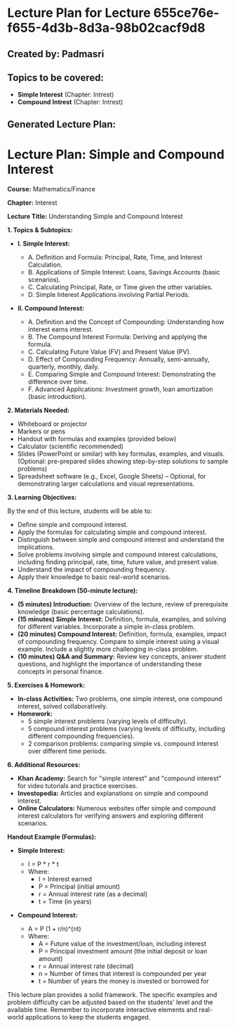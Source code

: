 # Lecture Plan for Lecture 655ce76e-f655-4d3b-8d3a-98b02cacf9d8

## Created by: Padmasri

## Topics to be covered:

- **Simple Interest** (Chapter: Intrest)
- **Compound Intrest** (Chapter: Intrest)

## Generated Lecture Plan:

# Lecture Plan: Simple and Compound Interest

**Course:** Mathematics/Finance

**Chapter:** Interest

**Lecture Title:** Understanding Simple and Compound Interest

**1. Topics & Subtopics:**

* **I. Simple Interest:**
    * A. Definition and Formula: Principal, Rate, Time, and Interest Calculation.
    * B. Applications of Simple Interest: Loans, Savings Accounts (basic scenarios).
    * C. Calculating Principal, Rate, or Time given the other variables.
    * D.  Simple Interest Applications involving Partial Periods.

* **II. Compound Interest:**
    * A. Definition and the Concept of Compounding:  Understanding how interest earns interest.
    * B. The Compound Interest Formula:  Deriving and applying the formula.
    * C.  Calculating Future Value (FV) and Present Value (PV).
    * D.  Effect of Compounding Frequency: Annually, semi-annually, quarterly, monthly, daily.
    * E. Comparing Simple and Compound Interest: Demonstrating the difference over time.
    * F.  Advanced Applications:  Investment growth, loan amortization (basic introduction).

**2. Materials Needed:**

* Whiteboard or projector
* Markers or pens
* Handout with formulas and examples (provided below)
* Calculator (scientific recommended)
* Slides (PowerPoint or similar) with key formulas, examples, and visuals.  (Optional: pre-prepared slides showing step-by-step solutions to sample problems)
* Spreadsheet software (e.g., Excel, Google Sheets) – Optional, for demonstrating larger calculations and visual representations.


**3. Learning Objectives:**

By the end of this lecture, students will be able to:

* Define simple and compound interest.
* Apply the formulas for calculating simple and compound interest.
* Distinguish between simple and compound interest and understand the implications.
* Solve problems involving simple and compound interest calculations, including finding principal, rate, time, future value, and present value.
* Understand the impact of compounding frequency.
* Apply their knowledge to basic real-world scenarios.


**4. Timeline Breakdown (50-minute lecture):**

* **(5 minutes) Introduction:** Overview of the lecture, review of prerequisite knowledge (basic percentage calculations).
* **(15 minutes) Simple Interest:** Definition, formula, examples, and solving for different variables.  Incorporate a simple in-class problem.
* **(20 minutes) Compound Interest:** Definition, formula, examples,  impact of compounding frequency.  Compare to simple interest using a visual example. Include a slightly more challenging in-class problem.
* **(10 minutes)  Q&A and Summary:** Review key concepts, answer student questions, and highlight the importance of understanding these concepts in personal finance.

**5. Exercises & Homework:**

* **In-class Activities:** Two problems, one simple interest, one compound interest, solved collaboratively.
* **Homework:**
    * 5 simple interest problems (varying levels of difficulty).
    * 5 compound interest problems (varying levels of difficulty, including different compounding frequencies).
    * 2 comparison problems: comparing simple vs. compound interest over different time periods.


**6. Additional Resources:**

* **Khan Academy:** Search for "simple interest" and "compound interest" for video tutorials and practice exercises.
* **Investopedia:** Articles and explanations on simple and compound interest.
* **Online Calculators:** Numerous websites offer simple and compound interest calculators for verifying answers and exploring different scenarios.


**Handout Example (Formulas):**

* **Simple Interest:**
    * I = P * r * t
    * Where:
        * I = Interest earned
        * P = Principal (initial amount)
        * r = Annual interest rate (as a decimal)
        * t = Time (in years)

* **Compound Interest:**
    * A = P (1 + r/n)^(nt)
    * Where:
        * A = Future value of the investment/loan, including interest
        * P = Principal investment amount (the initial deposit or loan amount)
        * r = Annual interest rate (decimal)
        * n = Number of times that interest is compounded per year
        * t = Number of years the money is invested or borrowed for


This lecture plan provides a solid framework. The specific examples and problem difficulty can be adjusted based on the students' level and the available time.  Remember to incorporate interactive elements and real-world applications to keep the students engaged.

